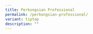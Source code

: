 ```yaml
---
title: Perkongsian Professional
permalink: /perkongsian-professional/
variant: tiptap
description: ""
---
```

